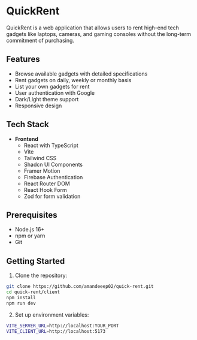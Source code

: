 # QuickRent

QuickRent is a web application that allows users to rent high-end tech gadgets like laptops, cameras, and gaming consoles without the long-term commitment of purchasing.

## Features

- Browse available gadgets with detailed specifications
- Rent gadgets on daily, weekly or monthly basis
- List your own gadgets for rent
- User authentication with Google
- Dark/Light theme support
- Responsive design

## Tech Stack

- **Frontend**
  - React with TypeScript
  - Vite
  - Tailwind CSS
  - Shadcn UI Components
  - Framer Motion
  - Firebase Authentication
  - React Router DOM
  - React Hook Form
  - Zod for form validation

## Prerequisites

- Node.js 16+
- npm or yarn
- Git

## Getting Started

1. Clone the repository:
```bash
git clone https://github.com/amandeeep02/quick-rent.git
cd quick-rent/client
npm install
npm run dev
```

2. Set up environment variables:
```bash
VITE_SERVER_URL=http://localhost:YOUR_PORT
VITE_CLIENT_URL=http://localhost:5173
```

